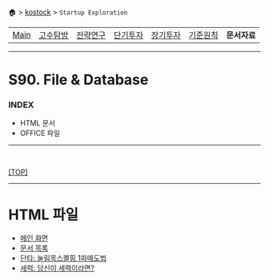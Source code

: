 🏠 > [kostock](../) > `Startup Exploration`

<table>
  <tr>
    <td><a href="./">Main</a></td>
    <td><a href="./s10_experts/" >고수탐방</a></td>
    <td><a href="./s20_research/" >전략연구</a></td>
    <td><a href="./s30_short-term/" >단기투자</a></td>
    <td><a href="./s40_long-term/" >장기투자</a></td>
    <td><a href="./s50_principles/" >기준원칙</a></td>
    <td><b href="./s90_database/" >문서자료</b></td>
  </tr>
</table>

---
# S90. File & Database

### INDEX
- HTML 문서 
- OFFICE 파일

---

<br/>

[[TOP]](#index)

---


# HTML 파일

-  [메인 화면][MAIN]
-  [문서 목록][INDEX]
-  [단타: 눌림목스켈핑 1파매도법][단타01]
-  [세력: 당신이 세력이라면?][세력02]



[MAIN]: https://htmlpreview.github.io/?https://github.com/JaceKim-TheAL/biz_finance/blob/master/stock/__html/main.html
[INDEX]: https://htmlpreview.github.io/?https://github.com/JaceKim-TheAL/biz_finance/blob/master/stock/__html/index.html
[단타01]: https://htmlpreview.github.io/?https://github.com/JaceKim-TheAL/biz_finance/blob/master/stock/__html/단타/단타_눌림목스켈핑_1파매도법.html
[세력02]: https://htmlpreview.github.io/?https://github.com/JaceKim-TheAL/biz_finance/blob/master/stock/__html/세력/세력영상v2.html
